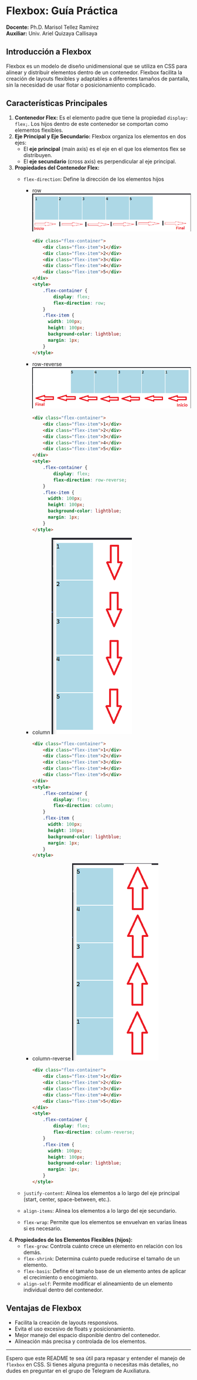 # Flexbox: Guía Práctica

**Docente:** Ph.D. Marisol Tellez Ramírez  
**Auxiliar:** Univ. Ariel Quizaya Callisaya

## Introducción a Flexbox

Flexbox es un modelo de diseño unidimensional que se utiliza en CSS para alinear y distribuir elementos dentro de un contenedor. Flexbox facilita la creación de layouts flexibles y adaptables a diferentes tamaños de pantalla, sin la necesidad de usar flotar o posicionamiento complicado.

## Características Principales

1. **Contenedor Flex:** Es el elemento padre que tiene la propiedad `display: flex;`. Los hijos dentro de este contenedor se comportan como elementos flexibles.
2. **Eje Principal y Eje Secundario:** Flexbox organiza los elementos en dos ejes:
   - El **eje principal** (main axis) es el eje en el que los elementos flex se distribuyen.
   - El **eje secundario** (cross axis) es perpendicular al eje principal.
3. **Propiedades del Contenedor Flex:**
   - `flex-direction`: Define la dirección de los elementos hijos
        - row 
            ![Ejemplo-row](https://github.com/ArielQ1/avance-auxiliatura-inf122/blob/main/02-clase-10-09(flexbox)/imagenes/row.PNG)
            ```html
            <div class="flex-container">
                <div class="flex-item">1</div>
                <div class="flex-item">2</div>
                <div class="flex-item">3</div>
                <div class="flex-item">4</div>
                <div class="flex-item">5</div>
            </div>
            <style>
                .flex-container {
                    display: flex;
                    flex-direction: row;
                }
                .flex-item {
                  width: 100px;
                  height: 100px;
                  background-color: lightblue;
                  margin: 1px;
                }
            </style>
            ```
        - row-reverse
            ![Ejemplo-row-reverse](https://github.com/ArielQ1/avance-auxiliatura-inf122/blob/main/02-clase-10-09(flexbox)/imagenes/row-reverse.PNG)
            ```html
            <div class="flex-container">
                <div class="flex-item">1</div>
                <div class="flex-item">2</div>
                <div class="flex-item">3</div>
                <div class="flex-item">4</div>
                <div class="flex-item">5</div>
            </div>
            <style>
                .flex-container {
                    display: flex;
                    flex-direction: row-reverse;
                }
                .flex-item {
                  width: 100px;
                  height: 100px;
                  background-color: lightblue;
                  margin: 1px;
                }
            </style>
            ```
        - column
            ![Ejemplo-column](https://github.com/ArielQ1/avance-auxiliatura-inf122/blob/main/02-clase-10-09(flexbox)/imagenes/column.PNG)
            ```html
            <div class="flex-container">
                <div class="flex-item">1</div>
                <div class="flex-item">2</div>
                <div class="flex-item">3</div>
                <div class="flex-item">4</div>
                <div class="flex-item">5</div>
            </div>
            <style>
                .flex-container {
                    display: flex;
                    flex-direction: column;
                }
                .flex-item {
                  width: 100px;
                  height: 100px;
                  background-color: lightblue;
                  margin: 1px;
                }
            </style>
            ```
        - column-reverse
            ![Ejemplo-column-reverse](https://github.com/ArielQ1/avance-auxiliatura-inf122/blob/main/02-clase-10-09(flexbox)/imagenes/column-reverse.PNG)
            ```html
            <div class="flex-container">
                <div class="flex-item">1</div>
                <div class="flex-item">2</div>
                <div class="flex-item">3</div>
                <div class="flex-item">4</div>
                <div class="flex-item">5</div>
            </div>
            <style>
                .flex-container {
                    display: flex;
                    flex-direction: column-reverse;
                }
                .flex-item {
                  width: 100px;
                  height: 100px;
                  background-color: lightblue;
                  margin: 1px;
                }
            </style>
            ```
            
   - `justify-content`: Alinea los elementos a lo largo del eje principal (start, center, space-between, etc.).
   - `align-items`: Alinea los elementos a lo largo del eje secundario.
   - `flex-wrap`: Permite que los elementos se envuelvan en varias líneas si es necesario.
4. **Propiedades de los Elementos Flexibles (hijos):**
   - `flex-grow`: Controla cuánto crece un elemento en relación con los demás.
   - `flex-shrink`: Determina cuánto puede reducirse el tamaño de un elemento.
   - `flex-basis`: Define el tamaño base de un elemento antes de aplicar el crecimiento o encogimiento.
   - `align-self`: Permite modificar el alineamiento de un elemento individual dentro del contenedor.


## Ventajas de Flexbox

- Facilita la creación de layouts responsivos.
- Evita el uso excesivo de floats y posicionamiento.
- Mejor manejo del espacio disponible dentro del contenedor.
- Alineación más precisa y controlada de los elementos.

---

Espero que este README te sea útil para repasar y entender el manejo de `flexbox` en CSS. Si tienes alguna pregunta o necesitas más detalles, no dudes en preguntar en el grupo de Telegram de Auxiliatura.
